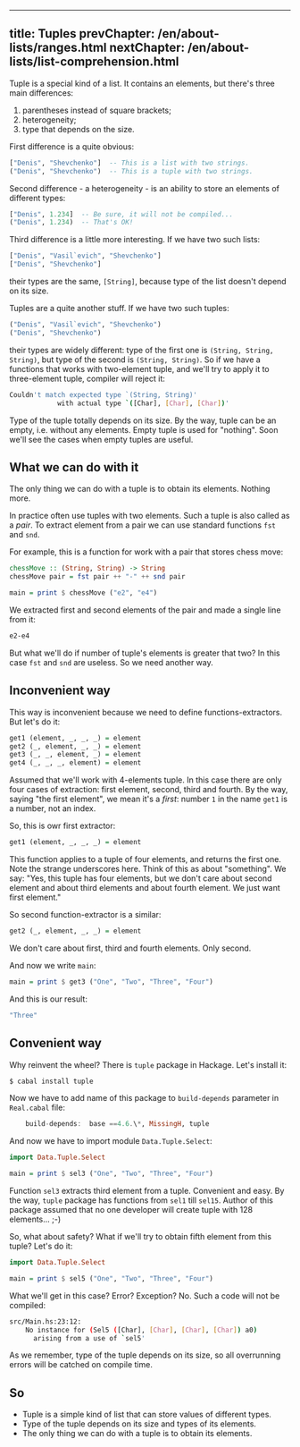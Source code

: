 ----
title: Tuples
prevChapter: /en/about-lists/ranges.html
nextChapter: /en/about-lists/list-comprehension.html
----

Tuple is a special kind of a list. It contains an elements, but there's three main differences:

1. parentheses instead of square brackets;
2. heterogeneity;
3. type that depends on the size.

First difference is a quite obvious:

```haskell
["Denis", "Shevchenko"]  -- This is a list with two strings.
("Denis", "Shevchenko")  -- This is a tuple with two strings.
```

Second difference - a heterogeneity - is an ability to store an elements of different types:

```haskell
["Denis", 1.234]  -- Be sure, it will not be compiled...
("Denis", 1.234)  -- That's OK!
```

Third difference is a little more interesting. If we have two such lists:

```haskell
["Denis", "Vasil`evich", "Shevchenko"]
["Denis", "Shevchenko"]
```

their types are the same, `[String]`, because type of the list doesn't depend on its size.

Tuples are a quite another stuff. If we have two such tuples:

```haskell
("Denis", "Vasil`evich", "Shevchenko")
("Denis", "Shevchenko")
```

their types are widely different: type of the first one is `(String, String, String)`, but type of the second is `(String, String)`. So if we have a functions that works with two-element tuple, and we'll try to apply it to three-element tuple, compiler will reject it:

```bash
Couldn't match expected type `(String, String)'
            with actual type `([Char], [Char], [Char])'
```

Type of the tuple totally depends on its size. By the way, tuple can be an empty, i.e. without any elements. Empty tuple is used for "nothing". Soon we'll see the cases when empty tuples are useful.

## What we can do with it

The only thing we can do with a tuple is to obtain its elements. Nothing more.

In practice often use tuples with two elements. Such a tuple is also called as a *pair*. To extract element from a pair we can use standard functions `fst` and `snd`.

For example, this is a function for work with a pair that stores chess move:

```haskell
chessMove :: (String, String) -> String
chessMove pair = fst pair ++ "-" ++ snd pair

main = print $ chessMove ("e2", "e4")
```
We extracted first and second elements of the pair and made a single line from it:

```bash
e2-e4
```

But what we'll do if number of tuple's elements is greater that two? In this case `fst` and `snd` are useless. So we need another way.

## Inconvenient way

This way is inconvenient because we need to define functions-extractors. But let's do it:

```haskell
get1 (element, _, _, _) = element
get2 (_, element, _, _) = element
get3 (_, _, element, _) = element
get4 (_, _, _, element) = element
```

Assumed that we'll work with 4-elements tuple. In this case there are only four cases of extraction: first element, second, third and fourth. By the way, saying "the first element", we mean it's a *first*: number `1` in the name `get1` is a number, not an index.

So, this is owr first extractor:

```haskell
get1 (element, _, _, _) = element
```

This function applies to a tuple of four elements, and returns the first one. Note the strange underscores here. Think of this as about "something". We say: "Yes, this tuple has four elements, but we don't care about second element and about third elements and about fourth element. We just want first element."

So second function-extractor is a similar:

```haskell
get2 (_, element, _, _) = element
```

We don't care about first, third and fourth elements. Only second.

And now we write `main`:

```haskell
main = print $ get3 ("One", "Two", "Three", "Four")
```

And this is our result:

```bash
"Three"
```

## Convenient way

Why reinvent the wheel? There is `tuple` package in Hackage. Let's install it:

```bash
$ cabal install tuple
```

Now we have to add name of this package to `build-depends` parameter in `Real.cabal` file:

```haskell
    build-depends:  base ==4.6.\*, MissingH, tuple
```

And now we have to import module `Data.Tuple.Select`:

```haskell
import Data.Tuple.Select

main = print $ sel3 ("One", "Two", "Three", "Four")
```

Function `sel3` extracts third element from a tuple. Convenient and easy. By the way, `tuple` package has functions from `sel1` till `sel15`. Author of this package assumed that no one developer will create tuple with 128 elements... ;-)

So, what about safety? What if we'll try to obtain fifth element from this tuple? Let's do it:

```haskell
import Data.Tuple.Select

main = print $ sel5 ("One", "Two", "Three", "Four")
```

What we'll get in this case? Error? Exception? No. Such a code will not be compiled:

```bash
src/Main.hs:23:12:
    No instance for (Sel5 ([Char], [Char], [Char], [Char]) a0)
      arising from a use of `sel5'
```

As we remember, type of the tuple depends on its size, so all overrunning errors will be catched on compile time.

## So

* Tuple is a simple kind of list that can store values of different types.
* Type of the tuple depends on its size and types of its elements. 
* The only thing we can do with a tuple is to obtain its elements.

